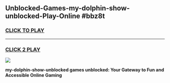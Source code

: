 
## Unblocked-Games-my-dolphin-show-unblocked-Play-Online #bbz8t
<h3>
<a href="https://news.freeplayer.one?title=my-dolphin-show-unblocked&ref=3">CLICK TO PLAY</a></h3>
<hr>

<h3>
<a href="https://news.freeplayer.one?title=my-dolphin-show-unblocked&ref=3">CLICK 2 PLAY</a>
  
</h3>

<a href="https://news.freeplayer.one?title=my-dolphin-show-unblocked&ref=3"><img src="https://clearcache.store/games.png"></a>


**my-dolphin-show-unblocked games unblocked: Your Gateway to Fun and Accessible Online Gaming**
